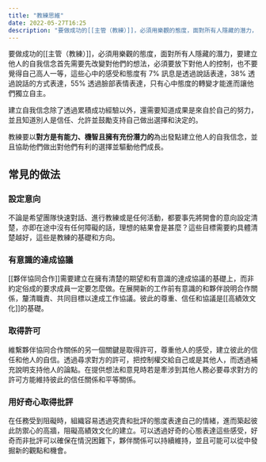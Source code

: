 ```yaml
---
title: "教練思維"
date: 2022-05-27T16:25
description: "要做成功的[[主管（教練）]]，必須用樂觀的態度，面對所有人隱藏的潛力，即為教練思維..."
---
```


要做成功的[[主管（教練）]]，必須用樂觀的態度，面對所有人隱藏的潛力，要建立他人的自我信念首先需要先改變對他們的想法，必須要放下對他人的控制，也不要覺得自己高人一等，這些心中的感受和態度有 7% 訊息是透過說話表達，38% 透過說話的方式表達，55% 透過臉部表情表達，只有心中態度的轉變才能進而讓他們獨立自主。

建立自我信念除了透過累積成功經驗以外，還需要知道成果是來自於自己的努力，並且知道別人是信任、允許並鼓勵支持自己做出選擇和決定的。

教練要以**對方是有能力、機智且擁有充份潛力的**為出發點建立他人的自我信念，並且協助他們做出對他們有利的選擇並驅動他們成長。

## 常見的做法

### 設定意向

不論是希望團隊快速對話、進行教練或是任何活動，都要事先將開會的意向設定清楚，亦即在途中沒有任何障礙的話，理想的結果會是甚麼？這些目標需要約具體清楚越好，這些是教練的基礎和方向。

### 有意識的達成協議
[[夥伴協同合作]]需要建立在擁有清楚的期望和有意識的達成協議的基礎上，而非約定俗成的要求成員一定要怎麼做。在展開新的工作前有意識的和夥伴說明合作關係，釐清職責、共同目標以達成工作協議。彼此的尊重、信任和協議是[[高績效文化]]的基礎。

### 取得許可

維繫夥伴協同合作關係的另一個關鍵是取得許可，尊重他人的感受，建立彼此的信任和他人的自信。透過尋求對方的許可，把控制權交給自己或是其他人，而透過補充說明支持他人的論點。在提供想法和意見時若是牽涉到其他人務必要尋求對方的許可方能維持彼此的信任關係和平等關係。

### 用好奇心取得批評

在任務受到阻礙時，組織容易透過究責和批評的態度表達自己的情緒，進而築起彼此防禦心的高牆，阻礙高績效文化的建立。可以透過好奇的心態表達這些感受，好奇而非批評可以確保在情況困難下，夥伴關係可以持續維持，並且可能可以從中發掘新的觀點和機會。
